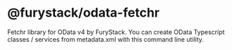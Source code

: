 # @furystack/odata-fetchr

Fetchr library for OData v4 by FuryStack.
You can create OData Typescript classes / services from metadata.xml with this command line utility.
